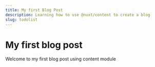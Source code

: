 ```yaml
---
title: My first Blog Post
description: Learning how to use @nuxt/content to create a blog
slug: todolist
---
```


# My first blog post

Welcome to my first blog post using content module